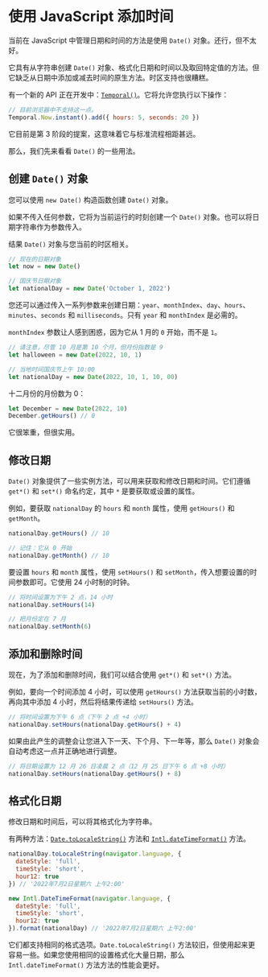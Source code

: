 # 使用 JavaScript 添加时间

当前在 JavaScript 中管理日期和时间的方法是使用 `Date()` 对象。还行，但不太好。

它具有从字符串创建 `Date()` 对象、格式化日期和时间以及取回特定值的方法。但它缺乏从日期中添加或减去时间的原生方法。时区支持也很糟糕。

有一个新的 API 正在开发中：[`Temporal()`](https://tc39.es/proposal-temporal/docs/)。它将允许您执行以下操作：

```js
// 目前浏览器中不支持这一点。
Temporal.Now.instant().add({ hours: 5, seconds: 20 })
```

它目前是第 3 阶段的提案，这意味着它与标准流程相距甚远。

那么，我们先来看看 `Date()` 的一些用法。

## 创建 `Date()` 对象

您可以使用 `new Date()` 构造函数创建 `Date()` 对象。

如果不传入任何参数，它将为当前运行的时刻创建一个 `Date()` 对象。也可以将日期字符串作为参数传入。

结果 `Date()` 对象与您当前的时区相关。

```js
// 现在的日期对象
let now = new Date()

// 国庆节日期对象
let nationalDay = new Date('October 1, 2022')
```

您还可以通过传入一系列参数来创建日期：`year`、`monthIndex`、`day`、`hours`、`minutes`、`seconds` 和 `milliseconds`。只有 `year` 和 `monthIndex` 是必需的。

`monthIndex` 参数让人感到困惑，因为它从 1 月的 `0` 开始，而不是 `1`。

```js
// 请注意，尽管 10 月是第 10 个月，但月份指数是 9
let halloween = new Date(2022, 10, 1)

// 当地时间国庆节上午 10:00
let nationalDay = new Date(2022, 10, 1, 10, 00)
```

十二月份的月份数为 0：

```js
let December = new Date(2022, 10)
December.getHours() // 0
```

它很笨重，但很实用。

## 修改日期

`Date()` 对象提供了一些实例方法，可以用来获取和修改日期和时间。它们遵循 `get*()` 和 `set*()` 命名约定，其中 `*` 是要获取或设置的属性。

例如，要获取 `nationalDay` 的 `hours` 和 `month` 属性，使用 `getHours()` 和 `getMonth`。

```js
nationalDay.getHours() // 10

// 记住：它从 0 开始
nationalDay.getMonth() // 10
```

要设置 `hours` 和 `month` 属性，使用 `setHours()` 和 `setMonth`，传入想要设置的时间参数即可。它使用 24 小时制的时钟。

```js
// 将时间设置为下午 2 点，14 小时
nationalDay.setHours(14)

// 把月份定在 7 月
nationalDay.setMonth(6)
```

## 添加和删除时间

现在，为了添加和删除时间，我们可以结合使用 `get*()` 和 `set*()` 方法。

例如，要向一个时间添加 4 小时，可以使用 `getHours()` 方法获取当前的小时数，再向其中添加 4 小时，然后将结果传递给 `setHours()` 方法。

```js
// 将时间设置为下午 6 点（下午 2 点 +4 小时）
nationalDay.setHours(nationalDay.getHours() + 4)
```

如果由此产生的调整会让您进入下一天、下个月、下一年等，那么 `Date()` 对象会自动考虑这一点并正确地进行调整。

```js
// 将日期设置为 12 月 26 日凌晨 2 点（12 月 25 日下午 6 点 +8 小时）
nationalDay.setHours(nationalDay.getHours() + 8)
```

## 格式化日期

修改日期和时间后，可以将其格式化为字符串。

有两种方法：[`Date.toLocaleString()`](https://developer.mozilla.org/en-US/docs/Web/JavaScript/Reference/Global_Objects/Date/toLocaleString) 方法和 [`Intl.dateTimeFormat()`](https://developer.mozilla.org/en-US/docs/Web/JavaScript/Reference/Global_Objects/Intl/DateTimeFormat/DateTimeFormat) 方法。

```js
nationalDay.toLocaleString(navigator.language, {
  dateStyle: 'full',
  timeStyle: 'short',
  hour12: true
}) // '2022年7月2日星期六 上午2:00'

new Intl.DateTimeFormat(navigator.language, {
  dateStyle: 'full',
  timeStyle: 'short',
  hour12: true
}).format(nationalDay) // '2022年7月2日星期六 上午2:00'
```

它们都支持相同的格式选项。`Date.toLocaleString()` 方法较旧，但使用起来更容易一些。如果您使用相同的设置格式化大量日期，那么 `Intl.dateTimeFormat()` 方法方法的性能会更好。
